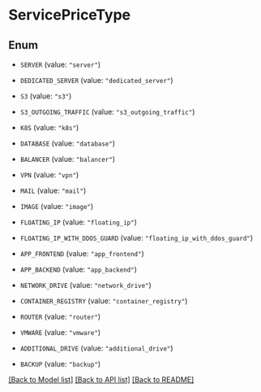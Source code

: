 # ServicePriceType

## Enum


* `SERVER` (value: `"server"`)

* `DEDICATED_SERVER` (value: `"dedicated_server"`)

* `S3` (value: `"s3"`)

* `S3_OUTGOING_TRAFFIC` (value: `"s3_outgoing_traffic"`)

* `K8S` (value: `"k8s"`)

* `DATABASE` (value: `"database"`)

* `BALANCER` (value: `"balancer"`)

* `VPN` (value: `"vpn"`)

* `MAIL` (value: `"mail"`)

* `IMAGE` (value: `"image"`)

* `FLOATING_IP` (value: `"floating_ip"`)

* `FLOATING_IP_WITH_DDOS_GUARD` (value: `"floating_ip_with_ddos_guard"`)

* `APP_FRONTEND` (value: `"app_frontend"`)

* `APP_BACKEND` (value: `"app_backend"`)

* `NETWORK_DRIVE` (value: `"network_drive"`)

* `CONTAINER_REGISTRY` (value: `"container_registry"`)

* `ROUTER` (value: `"router"`)

* `VMWARE` (value: `"vmware"`)

* `ADDITIONAL_DRIVE` (value: `"additional_drive"`)

* `BACKUP` (value: `"backup"`)


[[Back to Model list]](../README.md#documentation-for-models) [[Back to API list]](../README.md#documentation-for-api-endpoints) [[Back to README]](../README.md)



